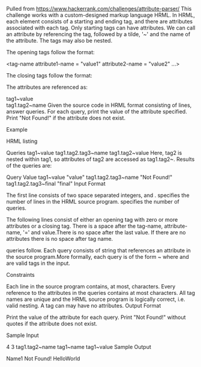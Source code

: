 Pulled from https://www.hackerrank.com/challenges/attribute-parser/
This challenge works with a custom-designed markup language HRML. In HRML, each element consists of a starting and ending tag, and there are attributes associated with each tag. Only starting tags can have attributes. We can call an attribute by referencing the tag, followed by a tilde, '~' and the name of the attribute. The tags may also be nested.

The opening tags follow the format:

<tag-name attribute1-name = "value1" attribute2-name = "value2" ...>

The closing tags follow the format:

</tag-name>

The attributes are referenced as:

tag1~value  
tag1.tag2~name
Given the source code in HRML format consisting of lines, answer queries. For each query, print the value of the attribute specified. Print "Not Found!" if the attribute does not exist.

Example

HRML listing
<tag1 value = "value">
<tag2 name = "name">
<tag3 another="another" final="final">
</tag3>
</tag2>
</tag1>

Queries
tag1~value
tag1.tag2.tag3~name
tag1.tag2~value
Here, tag2 is nested within tag1, so attributes of tag2 are accessed as tag1.tag2~<attribute>. Results of the queries are:

Query Value
tag1~value "value"
tag1.tag2.tag3~name "Not Found!"
tag1.tag2.tag3~final "final"
Input Format

The first line consists of two space separated integers, and . specifies the number of lines in the HRML source program. specifies the number of queries.

The following lines consist of either an opening tag with zero or more attributes or a closing tag. There is a space after the tag-name, attribute-name, '=' and value.There is no space after the last value. If there are no attributes there is no space after tag name.

queries follow. Each query consists of string that references an attribute in the source program.More formally, each query is of the form ~ where and are valid tags in the input.

Constraints

Each line in the source program contains, at most, characters.
Every reference to the attributes in the queries contains at most characters.
All tag names are unique and the HRML source program is logically correct, i.e. valid nesting.
A tag can may have no attributes.
Output Format

Print the value of the attribute for each query. Print "Not Found!" without quotes if the attribute does not exist.

Sample Input

4 3
<tag1 value = "HelloWorld">
<tag2 name = "Name1">
</tag2>
</tag1>
tag1.tag2~name
tag1~name
tag1~value
Sample Output

Name1
Not Found!
HelloWorld
